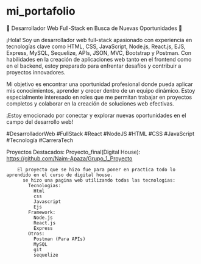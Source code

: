 # mi_portafolio
🌟 Desarrollador Web Full-Stack en Busca de Nuevas Oportunidades 🌟

¡Hola! Soy un desarrollador web full-stack apasionado con experiencia en tecnologías clave como HTML, CSS, JavaScript, Node.js, React.js, EJS, Express, MySQL, Sequelize, APIs, JSON, MVC, Bootstrap y Postman. Con habilidades en la creación de aplicaciones web tanto en el frontend como en el backend, estoy preparado para enfrentar desafíos y contribuir a proyectos innovadores.

Mi objetivo es encontrar una oportunidad profesional donde pueda aplicar mis conocimientos, aprender y crecer dentro de un equipo dinámico. Estoy especialmente interesado en roles que me permitan trabajar en proyectos completos y colaborar en la creación de soluciones web efectivas.

¡Estoy emocionado por conectar y explorar nuevas oportunidades en el campo del desarrollo web!

#DesarrolladorWeb #FullStack #React #NodeJS #HTML #CSS #JavaScript #Tecnología #CarreraTech



Proyectos Destacados:
      Proyecto_final(Digital House):
        https://github.com/Naim-Apaza/Grupo_1_Proyecto

        El proyecto que se hizo fue para poner en practica todo lo aprendido en el curso de digital house.
          se hizo una pagina web utilizando todas las tecnologias:
            Tecnologias:
              Html
              css
              Javascript
              Ejs
            Framework:
              Node.js
              React.js
              Express
            Otros:
              Postman (Para APIs)
              MySQL
              git
              sequelize
              
